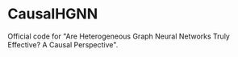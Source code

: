 # CausalHGNN
Official code for "Are Heterogeneous Graph Neural Networks Truly Effective? A Causal Perspective".
